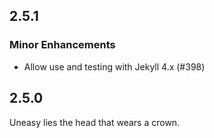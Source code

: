 ## 2.5.1

### Minor Enhancements

 * Allow use and testing with Jekyll 4.x (#398)

## 2.5.0
Uneasy lies the head that wears a crown.

